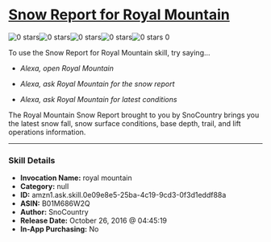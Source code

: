 # [Snow Report for Royal Mountain](http://alexa.amazon.com/#skills/amzn1.ask.skill.0e09e8e5-25ba-4c19-9cd3-0f3d1eddf88a)
![0 stars](../../images/ic_star_border_black_18dp_1x.png)![0 stars](../../images/ic_star_border_black_18dp_1x.png)![0 stars](../../images/ic_star_border_black_18dp_1x.png)![0 stars](../../images/ic_star_border_black_18dp_1x.png)![0 stars](../../images/ic_star_border_black_18dp_1x.png) 0

To use the Snow Report for Royal Mountain skill, try saying...

* *Alexa, open Royal Mountain*

* *Alexa, ask Royal Mountain for the snow report*

* *Alexa, ask Royal Mountain for latest conditions*

The Royal Mountain Snow Report brought to you by SnoCountry brings you the latest snow fall, snow surface conditions,  base depth, trail, and lift operations information.

***

### Skill Details

* **Invocation Name:** royal mountain
* **Category:** null
* **ID:** amzn1.ask.skill.0e09e8e5-25ba-4c19-9cd3-0f3d1eddf88a
* **ASIN:** B01M686W2Q
* **Author:** SnoCountry
* **Release Date:** October 26, 2016 @ 04:45:19
* **In-App Purchasing:** No
